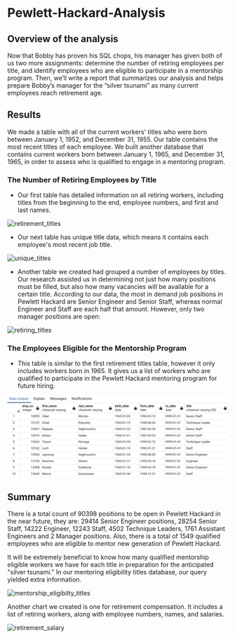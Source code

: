 # Pewlett-Hackard-Analysis

## Overview of the analysis
Now that Bobby has proven his SQL chops, his manager has given both of us two more assignments: determine the number of retiring employees per title, and identify employees who are eligible to participate in a mentorship program. Then, we’ll write a report that summarizes our analysis and helps prepare Bobby’s manager for the “silver tsunami” as many current employees reach retirement age.

## Results
We made a table with all of the current workers' titles who were born between January 1, 1952, and December 31, 1955. Our table contains the most recent titles of each employee. We built another database that contains current workers born between January 1, 1965, and December 31, 1965, in order to assess who is qualified to engage in a mentoring program.
### The Number of Retiring Employees by Title
- Our first table has detailed information on all retiring workers, including titles from the beginning to the end, employee numbers, and first and last names.

![retirement_titles](https://user-images.githubusercontent.com/91230277/146698233-816803cd-818a-4d44-b970-1a3927848ee0.png)

- Our next table has unique title data, which means it contains each employee's most recent job title.

![unique_titles](https://user-images.githubusercontent.com/91230277/146698362-5ce84404-81fb-41e8-ba6e-d3e1adaeb032.png)

- Another table we created had grouped a number of employees by titles. Our research assisted us in determining not just how many positions must be filled, but also how many vacancies will be available for a certain title. According to our data, the most in demand job positions in Pewlett Hackard are Senior Engineer and Senior Staff, whereas normal Engineer and Staff are each half that amount. However, only two manager positions are open:

![retiring_titles](https://user-images.githubusercontent.com/91230277/146698377-471862b7-583c-4c98-af83-befa68d46b6b.png)

### The Employees Eligible for the Mentorship Program
- This table is similar to the first retirement titles table, however it only includes workers born in 1965. It gives us a list of workers who are qualified to participate in the Pewlett Hackard mentoring program for future hiring.

![mentorship_eligibilty.](https://github.com/kossakova/Pewlett-Hackard-Analysis/blob/main/PNG/mentorship_eligibilty.png)

## Summary

There is a total count of 90398 positions to be open in Pewlett Hackard in the near future, they are:
29414 Senior Engineer positions, 28254 Senior Staff, 14222 Engineer, 12243 Staff, 4502 Technique Leaders, 1761 Assistant Engineers and 2 Manager positions.
Also, there is a total of 1549 qualified employees who are eligible to mentor new generation of Pewlett Hackard. 

It will be extremely beneficial to know how many qualified mentorship eligible workers we have for each title in preparation for the anticipated "silver tsunami." In our mentoring eligibility titles database, our query yielded extra information.

![mentorship_eligibilty_titles](https://user-images.githubusercontent.com/91230277/146698535-59d98183-ca15-473c-9d8f-14005b0e34d5.png)

Another chart we created is one for retirement compensation. It includes a list of retiring workers, along with employee numbers, names, and salaries.

![retirement_salary](https://user-images.githubusercontent.com/91230277/146698592-194a5202-3ad4-4da5-a2e4-0ff878fae7fe.png)
